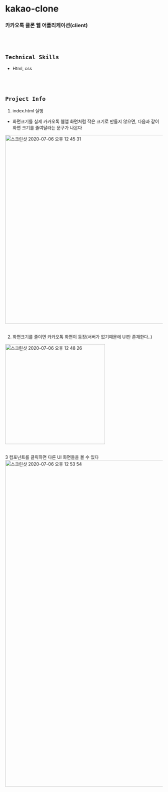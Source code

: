 # kakao-clone
### 카카오톡 클론 웹 어플리케이션(client)
<br/>
<br/>

## `Technical Skills`
- Html, css
<br/>
<br/>

## `Project Info`
1. index.html 실행
- 화면크기를 실제 카카오톡 웹앱 화면처럼 작은 크기로 만들지 않으면, 다음과 같이 화면 크기를 줄여달라는 문구가 나온다
<img width="602" alt="스크린샷 2020-07-06 오후 12 45 31" src="https://user-images.githubusercontent.com/46306443/86553763-9a17df00-bf86-11ea-85d6-cfa3d15bd5c1.png">
<br/>
<br/>

2. 화면크기를 줄이면 카카오톡 화면이 등장(서버가 없기때문에 UI만 존재한다..)
<img width="319" alt="스크린샷 2020-07-06 오후 12 48 26" src="https://user-images.githubusercontent.com/46306443/86553901-0397ed80-bf87-11ea-9bc4-3a0344206a8e.png">
<br/>
<br/>

3 컴포넌트를 클릭하면 다른 UI 화면들을 볼 수 있다
<img width="1042" alt="스크린샷 2020-07-06 오후 12 53 54" src="https://user-images.githubusercontent.com/46306443/86554153-c6802b00-bf87-11ea-9a44-f6485d33f968.png">
<br/>
<br/>



